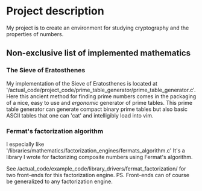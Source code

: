# Project description
My project is to create an environment for studying cryptography and the properties of numbers.

## Non-exclusive list of implemented mathematics
### The Sieve of Eratosthenes
My implementation of the Sieve of Eratosthenes is located at '/actual\_code/project\_code/prime\_table\_generator/prime\_table\_generator.c'.
Here this ancient method for finding prime numbers comes in the packaging of a nice, easy to use and _ergonomic_ generator of prime tables.
This prime table generator can generate compact binary prime tables but also basic ASCII tables that one can 'cat' and intelligibly load into vim.

### Fermat's factorization algorithm
I especially like '/libraries/mathematics/factorization\_engines/fermats\_algorithm.c'
It's a library I wrote for factorizing composite numbers using Fermat's algorithm.

See /actual\_code/example\_code/library\_drivers/fermat\_factorization/ for two front-ends for this factorization engine.
PS. Front-ends can of course be generalized to any factorization engine.
